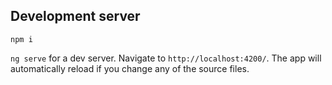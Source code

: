 ## Development server

`npm i`

`ng serve` for a dev server. Navigate to `http://localhost:4200/`. The app will automatically reload if you change any of the source files.

